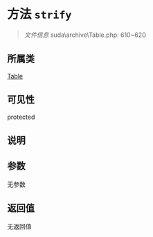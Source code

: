 # 方法 `strify`

> *文件信息* suda\archive\Table.php: 610~620

## 所属类 

[Table](../Table.md)

## 可见性

protected

## 说明



## 参数


无参数


## 返回值

无返回值
